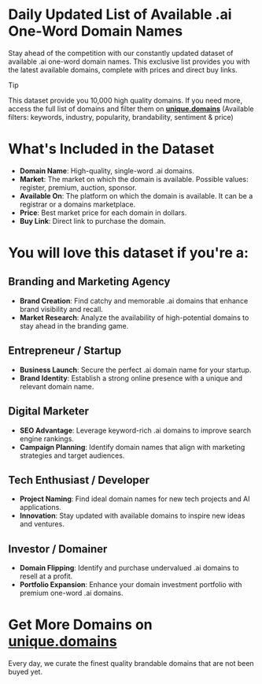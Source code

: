 # Daily Updated List of Available .ai One-Word Domain Names

Stay ahead of the competition with our constantly updated dataset of available .ai one-word domain names. This exclusive list provides you with the latest available domains, complete with prices and direct buy links.

> [!TIP]
> This dataset provide you 10,000 high quality domains.
> If you need more, access the full list of domains and filter them on **[unique.domains](https://unique.domains)** (Available filters: keywords, industry, popularity, brandability, sentiment & price)

# What's Included in the Dataset

- **Domain Name**: High-quality, single-word .ai domains.
- **Market**: The market on which the domain is available. Possible values: register, premium, auction, sponsor.
- **Available On**: The platform on which the domain is available. It can be a registrar or a domains marketplace.
- **Price**: Best market price for each domain in dollars.
- **Buy Link**: Direct link to purchase the domain.

# You will love this dataset if you're a:

## Branding and Marketing Agency

- **Brand Creation**: Find catchy and memorable .ai domains that enhance brand visibility and recall.
- **Market Research**: Analyze the availability of high-potential domains to stay ahead in the branding game.

## Entrepreneur / Startup

- **Business Launch**: Secure the perfect .ai domain name for your startup.
- **Brand Identity**: Establish a strong online presence with a unique and relevant domain name.

## Digital Marketer

- **SEO Advantage**: Leverage keyword-rich .ai domains to improve search engine rankings.
- **Campaign Planning**: Identify domain names that align with marketing strategies and target audiences.

## Tech Enthusiast / Developer

- **Project Naming**: Find ideal domain names for new tech projects and AI applications.
- **Innovation**: Stay updated with available domains to inspire new ideas and ventures.

## Investor / Domainer

- **Domain Flipping**: Identify and purchase undervalued .ai domains to resell at a profit.
- **Portfolio Expansion**: Enhance your domain investment portfolio with premium one-word .ai domains.

# Get More Domains on [unique.domains](https://unique.domains)

Every day, we curate the finest quality brandable domains that are not been buyed yet.
